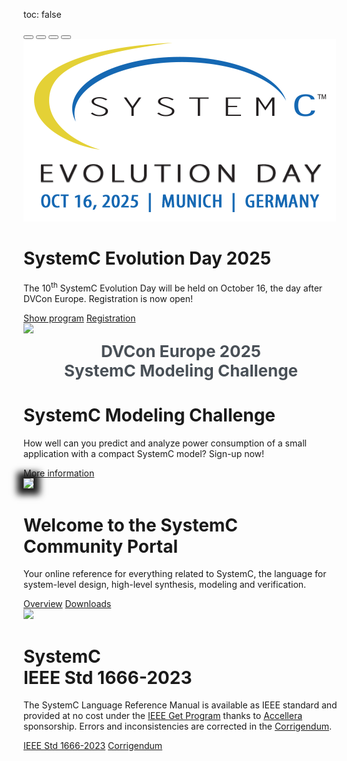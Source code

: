toc: false

<div  id="carouselExampleCaptions" class="carousel slide" data-bs-ride="carousel" data-interval="10000" >
  <div class="carousel-indicators">
    <button type="button" data-bs-target="#carouselExampleCaptions" data-bs-slide-to="0" class="active" aria-current="true" aria-label="Slide 1"></button>
    <button type="button" data-bs-target="#carouselExampleCaptions" data-bs-slide-to="1" aria-label="Slide 2"></button>
    <button type="button" data-bs-target="#carouselExampleCaptions" data-bs-slide-to="2" aria-label="Slide 3"></button>
    <button type="button" data-bs-target="#carouselExampleCaptions" data-bs-slide-to="3" aria-label="Slide 4"></button>
  </div>
  <div class="carousel-inner hero">
    <div class="carousel-item active">
      <div class="container col-xxl-8 px-4 py-5">
        <div class="row flex-lg-row-reverse align-items-center g-5 py-5">
          <div class="col-10 col-sm-8 col-lg-6">
            <a href="/events/sced2025/" target="_blank"><img src="/images/systemC-evolution-day-2025-logo-500px.png" class="d-block mx-lg-auto img-fluid" loading="lazy"></a>
          </div>
          <div class="col-lg-6">
            <h1 class="display-5 fw-bold lh-1 mb-3">SystemC Evolution Day 2025</h1>
            <p class="lead">The 10<sup>th</sup> SystemC Evolution Day will be held on October 16, the day after DVCon Europe. Registration is now open!</p>
            <a href="/events/sced2025/" target="_blank" class="btn btn-primary btn-lg">Show program</a>
            <a href="https://dvcon-europe.org/registration" target="_blank" class="btn btn-secondary btn-lg">Registration</a>
          </div>
        </div>
      </div>
    </div>
    <div class="carousel-item">
      <div class="container col-xxl-8 px-4 py-5">
        <div class="row flex-lg-row-reverse align-items-center g-5 py-5">
          <div class="col-10 col-sm-8 col-lg-6">
            <a href="https://dvconchallenge.de/" target="_blank" style="text-decoration: none; ">
              <img src="/images/systemc.png" class="d-block mx-lg-auto img-fluid" loading="lazy">
              <p style="font-size: 26px; text-align: center;  font-weight: bold; margin-top:10px; color:#495057;">DVCon Europe 2025<br>SystemC Modeling Challenge</p></a>
          </div>
          <div class="col-lg-6">
            <h1 class="display-5 fw-bold lh-1 mb-3">SystemC Modeling Challenge</h1>
            <p class="lead">How well can you predict and analyze power consumption of a small application with a compact SystemC model? Sign-up now!</p>
            <a href="https://dvconchallenge.de/" target="_blank" class="btn btn-secondary btn-lg">More information</a>
          </div>
        </div>
      </div>
    </div>
    <div class="carousel-item">
      <div class="container col-xxl-8 px-4 py-5">
        <div class="row flex-lg-row-reverse align-items-center g-5 py-3">
          <div class="col-10 col-sm-8 col-lg-6">
            <a href="/overview/systemc"><img style="box-shadow: 0px 0px 10px 10px #1e1e1e;" src="/images/sc_example.png" class="d-block mx-lg-auto img-fluid" loading="lazy"></a>
          </div>
          <div class="col-lg-6">
            <h1 class="display-5 fw-bold lh-1 mb-3">Welcome to the SystemC Community Portal</h1>
            <p class="lead">Your online reference for everything related to SystemC, the language for system-level design, high-level synthesis, modeling and verification.</p>
            <a href="/overview/systemc/" class="btn btn-primary btn-lg">Overview</a>
            <a href="/resources/standards/" class="btn btn-secondary btn-lg">Downloads</a>
          </div>
        </div>
      </div>
    </div>
    <div class="carousel-item">
      <div class="container col-xxl-8 px-4 py-5">
        <div class="row flex-lg-row-reverse align-items-center g-5 py-5">
          <div class="col-10 col-sm-8 col-lg-6">
            <a href="https://ieeexplore.ieee.org/document/10246125" target="_blank"><img width="400" src="/images/1666-2023-frontpage.png" class="d-block mx-lg-auto img-fluid" loading="lazy"></a>
          </div>
          <div class="col-lg-6">
            <h1 class="display-5 fw-bold lh-1 mb-3">SystemC<br>IEEE Std 1666-2023</h1>
            <p class="lead">The SystemC Language Reference Manual is available as IEEE standard and provided at no cost under the <a href="https://ieeexplore.ieee.org/browse/standards/get-program/page/series?id=80">IEEE Get Program</a> thanks to <a href="https://accellera.org">Accellera</a> sponsorship. Errors and inconsistencies are corrected in the 
            <a href="https://standards.ieee.org/ieee/1666-2023_Cor_1/11585/">Corrigendum</a>.</p>
            <a href="https://ieeexplore.ieee.org/document/10246125" target="_blank" class="btn btn-primary btn-lg">IEEE Std 1666-2023</a>
            <a href="https://standards.ieee.org/ieee/1666-2023_Cor_1/11585/" target="_blank" class="btn btn-secondary btn-lg">Corrigendum</a>
          </div>
        </div>
      </div>
    </div>
  </div> <!-- end inner-->
</div>
